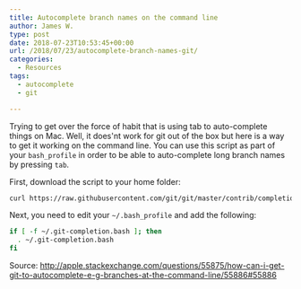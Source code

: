 ```yaml
---
title: Autocomplete branch names on the command line
author: James W.
type: post
date: 2018-07-23T10:53:45+00:00
url: /2018/07/23/autocomplete-branch-names-git/
categories:
  - Resources
tags:
  - autocomplete
  - git

---
```

Trying to get over the force of habit that is using tab to auto-complete things on Mac. Well, it does'nt work for git out of the box but here is a way to get it working on the command line. You can use this script as part of your `bash_profile` in order to be able to auto-complete long branch names by pressing `tab`.

First, download the script to your home folder:
```bash
curl https://raw.githubusercontent.com/git/git/master/contrib/completion/git-completion.bash -o ~/.git-completion.bash
```
Next, you need to edit your `~/.bash_profile` and add the following:
```bash
if [ -f ~/.git-completion.bash ]; then
  . ~/.git-completion.bash
fi
```
Source: <http://apple.stackexchange.com/questions/55875/how-can-i-get-git-to-autocomplete-e-g-branches-at-the-command-line/55886#55886>
